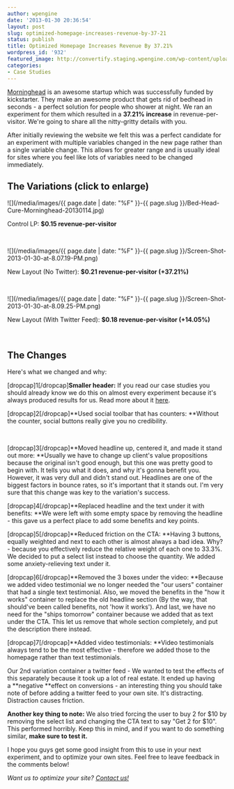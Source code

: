 ```yaml
---
author: wpengine
date: '2013-01-30 20:36:54'
layout: post
slug: optimized-homepage-increases-revenue-by-37-21
status: publish
title: Optimized Homepage Increases Revenue By 37.21%
wordpress_id: '932'
featured_image: http://convertify.staging.wpengine.com/wp-content/uploads/2013/01/Screen-Shot-2013-01-30-at-8.37.41-PM.png
categories:
- Case Studies
---
```


[Morninghead](http://morninghead.com) is an awesome startup which was successfully funded by kickstarter. They make an awesome product that gets rid of bedhead in seconds - a perfect solution for people who shower at night. We ran an experiment for them which resulted in a **37.21% increase** in revenue-per-visitor. We're going to share all the nitty-gritty details with you.

After initially reviewing the website we felt this was a perfect candidate for an experiment with multiple variables changed in the new page rather than a single variable change. This allows for greater range and is usually ideal for sites where you feel like lots of variables need to be changed immediately.

## The Variations (click to enlarge)

![](/media/images/{{ page.date | date: "%F" }}-{{ page.slug }}/Bed-Head-Cure-Morninghead-20130114.jpg)

Control LP: **$0.15 revenue-per-visitor**

 

![](/media/images/{{ page.date | date: "%F" }}-{{ page.slug }}/Screen-Shot-2013-01-30-at-8.07.19-PM.png)

New Layout (No Twitter): **$0.21 revenue-per-visitor (+37.21%)**

 

![](/media/images/{{ page.date | date: "%F" }}-{{ page.slug }}/Screen-Shot-2013-01-30-at-8.09.25-PM.png)

New Layout (With Twitter Feed): **$0.18 revenue-per-visitor (+14.05%)**

 

## The Changes

Here's what we changed and why:

[dropcap]1[/dropcap]**Smaller header:** If you read our case studies you should already know we do this on almost every experiment because it's always produced results for us. Read more about it [here](http://landersoptimized.com/case-studies/shorter-header-increases-conversion-rate-by-107/).

[dropcap]2[/dropcap]**Used social toolbar that has counters: **Without the counter, social buttons really give you no credibility.

 

[dropcap]3[/dropcap]**Moved headline up, centered it, and made it stand out more: **Usually we have to change up client's value propositions because the original isn't good enough, but this one was pretty good to begin with. It tells you what it does, and why it's gonna benefit you. However, it was very dull and didn't stand out. Headlines are one of the biggest factors in bounce rates, so it's important that it stands out. I'm very sure that this change was key to the variation's success.

[dropcap]4[/dropcap]**Replaced headline and the text under it with benefits: **We were left with some empty space by removing the headline - this gave us a perfect place to add some benefits and key points.

[dropcap]5[/dropcap]**Reduced friction on the CTA: **Having 3 buttons, equally weighted and next to each other is almost always a bad idea. Why? - because you effectively reduce the relative weight of each one to 33.3%. We decided to put a select list instead to choose the quantity. We added some anxiety-relieving text under it.

[dropcap]6[/dropcap]**Removed the 3 boxes under the video: **Because we added video testimonial we no longer needed the "our users" container that had a single text testimonial. Also, we moved the benefits in the "how it works" container to replace the old headline section (By the way, that should've been called benefits, not 'how it works'). And last, we have no need for the "ships tomorrow" container because we added that as text under the CTA. This let us remove that whole section completely, and put the description there instead.

[dropcap]7[/dropcap]**Added video testimonials: **Video testimonials always tend to be the most effective - therefore we added those to the homepage rather than text testimonials.

Our 2nd variation container a twitter feed - We wanted to test the effects of this separately because it took up a lot of real estate. It ended up having a **negative **effect on conversions - an interesting thing you should take note of before adding a twitter feed to your own site. It's distracting. Distraction causes friction.

**Another key thing to note:** We also tried forcing the user to buy 2 for $10 by removing the select list and changing the CTA text to say "Get 2 for $10". This performed horribly. Keep this in mind, and if you want to do something similar, **make sure to test it.**

I hope you guys get some good insight from this to use in your next experiment, and to optimize your own sites. Feel free to leave feedback in the comments below!

_Want us to optimize your site? [Contact us!](http://landersoptimized.com/contact/)_
